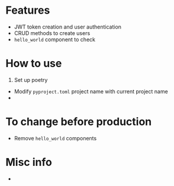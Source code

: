 # Features

- JWT token creation and user authentication
- CRUD methods to create users
- `hello_world` component to check 


# How to use
1. Set up poetry

- Modify `pyproject.toml` project name with current project name
- 




# To change before production
- Remove `hello_world` components


# Misc info
- 